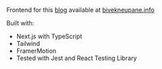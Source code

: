 Frontend for this [blog](https://github.com/epysqyli/BivekApi) available at [bivekneupane.info](https://bivekneupane.info/)

Built with:

- Next.js with TypeScript
- Tailwind
- FramerMotion
- Tested with Jest and React Testing Library

